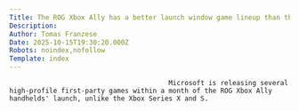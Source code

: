 ```yaml
---
Title: The ROG Xbox Ally has a better launch window game lineup than the Xbox Series X did
Description: 
Author: Tomas Franzese
Date: 2025-10-15T19:30:20.000Z
Robots: noindex,nofollow
Template: index
---
```


                                            Microsoft is releasing several high-profile first-party games within a month of the ROG Xbox Ally handhelds' launch, unlike the Xbox Series X and S.
                                        